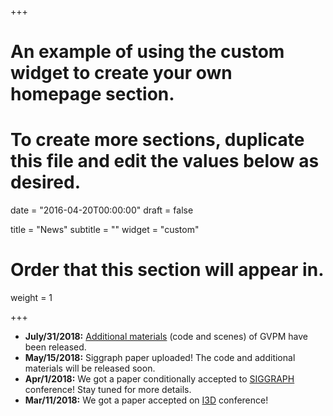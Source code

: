 +++
# An example of using the custom widget to create your own homepage section.
# To create more sections, duplicate this file and edit the values below as desired.

date = "2016-04-20T00:00:00"
draft = false

title = "News"
subtitle = ""
widget = "custom"

# Order that this section will appear in.
weight = 1

+++
* **July/31/2018:** [Additional materials](http://beltegeuse.s3-website-ap-northeast-1.amazonaws.com/research/2018_GVPM/comparison/index.html) (code and scenes) of GVPM have been released.
* **May/15/2018:** Siggraph paper uploaded! The code and additional materials will be released soon.
* **Apr/1/2018:** We got a paper conditionally accepted to [SIGGRAPH](https://s2018.siggraph.org/) conference! Stay tuned for more details.
* **Mar/11/2018:** We got a paper accepted on [I3D](http://i3dsymposium.github.io/2018/) conference!

